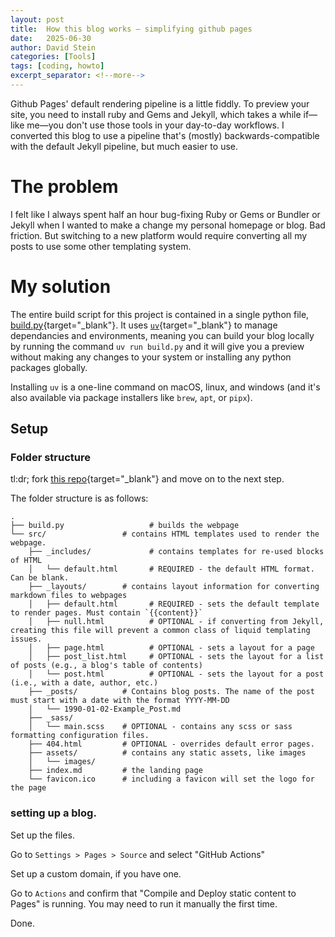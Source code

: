 ```yaml
---
layout: post
title:  How this blog works — simplifying github pages
date:   2025-06-30
author: David Stein
categories: [Tools]
tags: [coding, howto]
excerpt_separator: <!--more-->
---
```


Github Pages' default rendering pipeline is a little fiddly. To preview your site, you need to install ruby and Gems and Jekyll, which takes a while if—like me—you don't use those tools in your day-to-day workflows. I converted this blog to use a pipeline that's (mostly) backwards-compatible with the default Jekyll pipeline, but much easier to use.<!--more-->

# The problem

I felt like I always spent half an hour bug-fixing Ruby or Gems or Bundler or Jekyll when I wanted to make a change my personal homepage or blog. Bad friction. But switching to a new platform would require converting all my posts to use some other templating system. 

# My solution

The entire build script for this project is contained in a single python file, [build.py](https://github.com/davidbstein/davidbstein.com/blob/master/build.py){target="_blank"}. It uses [`uv`](https://docs.astral.sh/uv/getting-started/installation/){target="_blank"} to manage dependancies and environments, meaning you can build your blog locally by running the command `uv run build.py` and it will give you a preview without making any changes to your system or installing any python packages globally. 

Installing `uv` is a one-line command on macOS, linux, and windows (and it's also available via package installers like `brew`, `apt`, or `pipx`).

## Setup

### Folder structure

tl:dr; fork [this repo](https://github.com/davidbstein/simple-blog){target="_blank"} and move on to the next step.

The folder structure is as follows:
```
.
├── build.py                   # builds the webpage
└── src/                 # contains HTML templates used to render the webpage.
    ├── _includes/             # contains templates for re-used blocks of HTML
    │   └── default.html       # REQUIRED - the default HTML format. Can be blank.
    ├── _layouts/        # contains layout information for converting markdown files to webpages
    │   ├── default.html       # REQUIRED - sets the default template to render pages. Must contain `{{content}}`
    │   ├── null.html          # OPTIONAL - if converting from Jekyll, creating this file will prevent a common class of liquid templating issues.
    │   ├── page.html          # OPTIONAL - sets a layout for a page
    │   ├── post_list.html     # OPTIONAL - sets the layout for a list of posts (e.g., a blog's table of contents)
    │   └── post.html          # OPTIONAL - sets the layout for a post (i.e., with a date, author, etc.)
    ├── _posts/          # Contains blog posts. The name of the post must start with a date with the format YYYY-MM-DD
    │   └── 1990-01-02-Example_Post.md 
    ├── _sass/
    │   └── main.scss    # OPTIONAL - contains any scss or sass formatting configuration files.
    ├── 404.html         # OPTIONAL - overrides default error pages.
    ├── assets/          # contains any static assets, like images
    │   └── images/
    ├── index.md         # the landing page
    └── favicon.ico      # including a favicon will set the logo for the page
```

### setting up a blog.

Set up the files. 

Go to `Settings > Pages > Source` and select "GitHub Actions"

Set up a custom domain, if you have one.

Go to `Actions` and confirm that "Compile and Deploy static content to Pages" is running. You may need to run it manually the first time.

Done.
